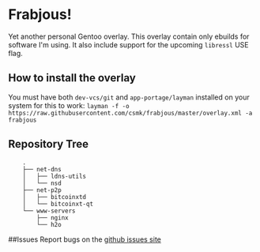 # Frabjous!
Yet another personal Gentoo overlay. This overlay contain only ebuilds for software I'm using. It also include support for the upcoming `libressl` USE flag.

## How to install the overlay
You must have both `dev-vcs/git` and `app-portage/layman` installed on your system for this to work:
```layman -f -o https://raw.githubusercontent.com/csmk/frabjous/master/overlay.xml -a frabjous```

## Repository Tree
```
    .
    ├── net-dns
    │   ├── ldns-utils
    │   └── nsd
    ├── net-p2p
    │   ├── bitcoinxtd
    │   └── bitcoinxt-qt
    └── www-servers
        ├── nginx
        └── h2o

```

##Issues
Report bugs on the [github issues site](https://github.com/csmk/frabjous/issues)
